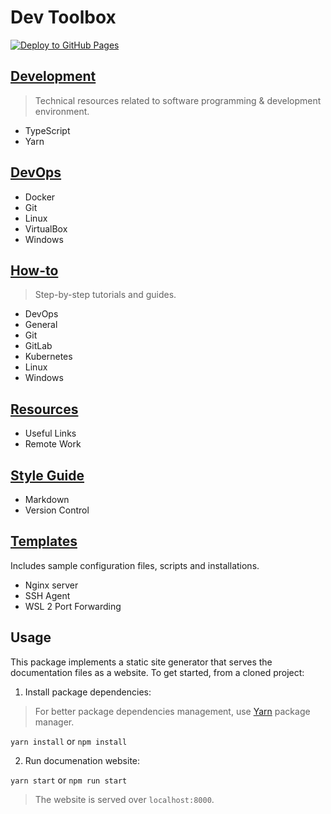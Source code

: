 # Dev Toolbox

[![Deploy to GitHub Pages](https://github.com/rashedmakkouk/dev-toolbox/actions/workflows/deploy-gh-pages.yml/badge.svg)](https://github.com/rashedmakkouk/dev-toolbox/actions/workflows/deploy-gh-pages.yml)

## [Development](./content/development/index.md)

> Technical resources related to software programming & development environment.

- TypeScript
- Yarn

## [DevOps](./content/devops/index.md)

- Docker
- Git
- Linux
- VirtualBox
- Windows

## [How-to](./content/how-to/index.md)

> Step-by-step tutorials and guides.

- DevOps
- General
- Git
- GitLab
- Kubernetes
- Linux
- Windows

## [Resources](./content/resources/index.md)

- Useful Links
- Remote Work

## [Style Guide](./content/style-guide/index.md)

- Markdown
- Version Control

## [Templates](./content/templates/index.md)

Includes sample configuration files, scripts and installations.

- Nginx server
- SSH Agent
- WSL 2 Port Forwarding

## Usage

This package implements a static site generator that serves the documentation
files as a website. To get started, from a cloned project:

1. Install package dependencies:

> For better package dependencies management, use
[Yarn](https://classic.yarnpkg.com/en/docs/install) package manager.

`yarn install` or `npm install`

2. Run documenation website:

`yarn start` or `npm run start`

> The website is served over `localhost:8000`.
